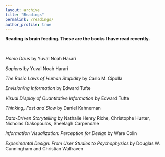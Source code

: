 ```yaml
---
layout: archive
title: "Readings"
permalink: /readings/
author_profile: true
---
```


<b> Reading is brain feeding. These are the books I have read recently. </b>
 
<br />

<i> Homo Deus </i> by Yuval Noah Harari
<br />

<i> Sapiens </i> by Yuval Noah Harari
<br />

<i> The Basic Laws of Human Stupidity </i> by Carlo M. Cipolla
<br />

<i> Envisioning Information </i> by Edward Tufte
<br />

<i> Visual Display of Quantitative Information </i> by Edward Tufte
<br />

<i> Thinking, Fast and Slow </i> by Daniel Kahneman
<br />

<i> Data-Driven Storytelling </i> by  Nathalie Henry Riche, Christophe Hurter, Nicholas Diakopoulos, Sheelagh Carpendale
<br />

<i> Information Visualization: Perception for Design </i> by Ware Colin
<br />

<i> Experimental Design: From User Studies to Psychophysics </i> by Douglas W. Cunningham and Christian Wallraven
